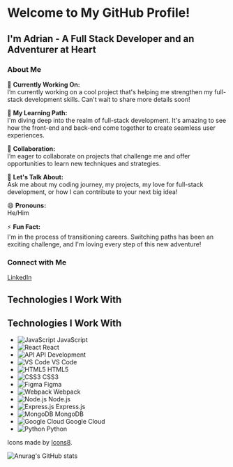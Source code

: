 # Welcome to My GitHub Profile!

## I'm Adrian - A Full Stack Developer and an Adventurer at Heart

### About Me

🔭 **Currently Working On:**  
I’m currently working on a cool project that's helping me strengthen my full-stack development skills. Can't wait to share more details soon!

🌱 **My Learning Path:**  
I'm diving deep into the realm of full-stack development. It's amazing to see how the front-end and back-end come together to create seamless user experiences.

👯 **Collaboration:**  
I’m eager to collaborate on projects that challenge me and offer opportunities to learn new techniques and strategies.

💬 **Let's Talk About:**  
Ask me about my coding journey, my projects, my love for full-stack development, or how I can contribute to your next big idea!

😄 **Pronouns:**  
He/Him

⚡ **Fun Fact:**  
I'm in the process of transitioning careers. Switching paths has been an exciting challenge, and I'm loving every step of this new adventure!

### Connect with Me

[LinkedIn](https://www.linkedin.com/in/adrianmayfield)
  
## Technologies I Work With

## Technologies I Work With

- ![JavaScript](https://img.icons8.com/color/24/000000/javascript.png) JavaScript
- ![React](https://img.icons8.com/color/24/000000/react-native.png) React
- ![API](https://img.icons8.com/ios/24/ffffff/api-settings.png) API Development
- ![VS Code](https://img.icons8.com/color/24/000000/visual-studio-code-2019.png) VS Code
- ![HTML5](https://img.icons8.com/color/24/000000/html-5--v1.png) HTML5
- ![CSS3](https://img.icons8.com/color/24/000000/css3.png) CSS3
- ![Figma](https://img.icons8.com/color/24/000000/figma.png) Figma
- ![Webpack](https://img.icons8.com/dusk/24/000000/webpack.png) Webpack
- ![Node.js](https://img.icons8.com/color/24/000000/nodejs.png) Node.js
- ![Express.js](https://img.icons8.com/color/24/000000/express.png) Express.js
- ![MongoDB](https://img.icons8.com/color/24/000000/mongodb.png) MongoDB
- ![Google Cloud](https://img.icons8.com/color/24/000000/google-cloud.png) Google Cloud
- ![Python](https://img.icons8.com/color/24/000000/python.png) Python

Icons made by [Icons8](https://www.icons8.com).


![Anurag's GitHub stats](https://github-readme-stats.vercel.app/api?username=amay0808&show_icons=true)




